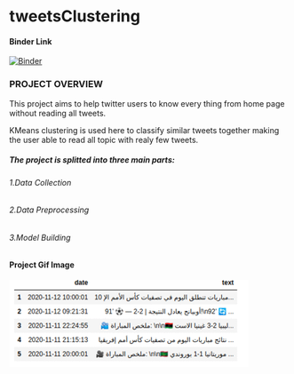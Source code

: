 # tweetsClustering


#### Binder Link
[![Binder](https://mybinder.org/badge_logo.svg)](https://mybinder.org/v2/gh/abdellatifThabet/tweetsClustering/main)


### PROJECT OVERVIEW

This project aims to help twitter users to know every thing from home page without reading all tweets.

KMeans clustering is used here to classify similar tweets together making the user able to read all topic with realy few tweets.


##### The project is splitted into three main parts:&nbsp;
###### 1.Data Collection
###### 2.Data Preprocessing
###### 3.Model Building


#### Project Gif Image
![alt-text](https://github.com/abdellatifThabet/tweetsClustering/blob/main/ezgif.com-gif-maker.gif)
